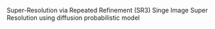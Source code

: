 Super-Resolution via Repeated Refinement (SR3) 
Singe Image Super Resolution using diffusion probabilistic model 
